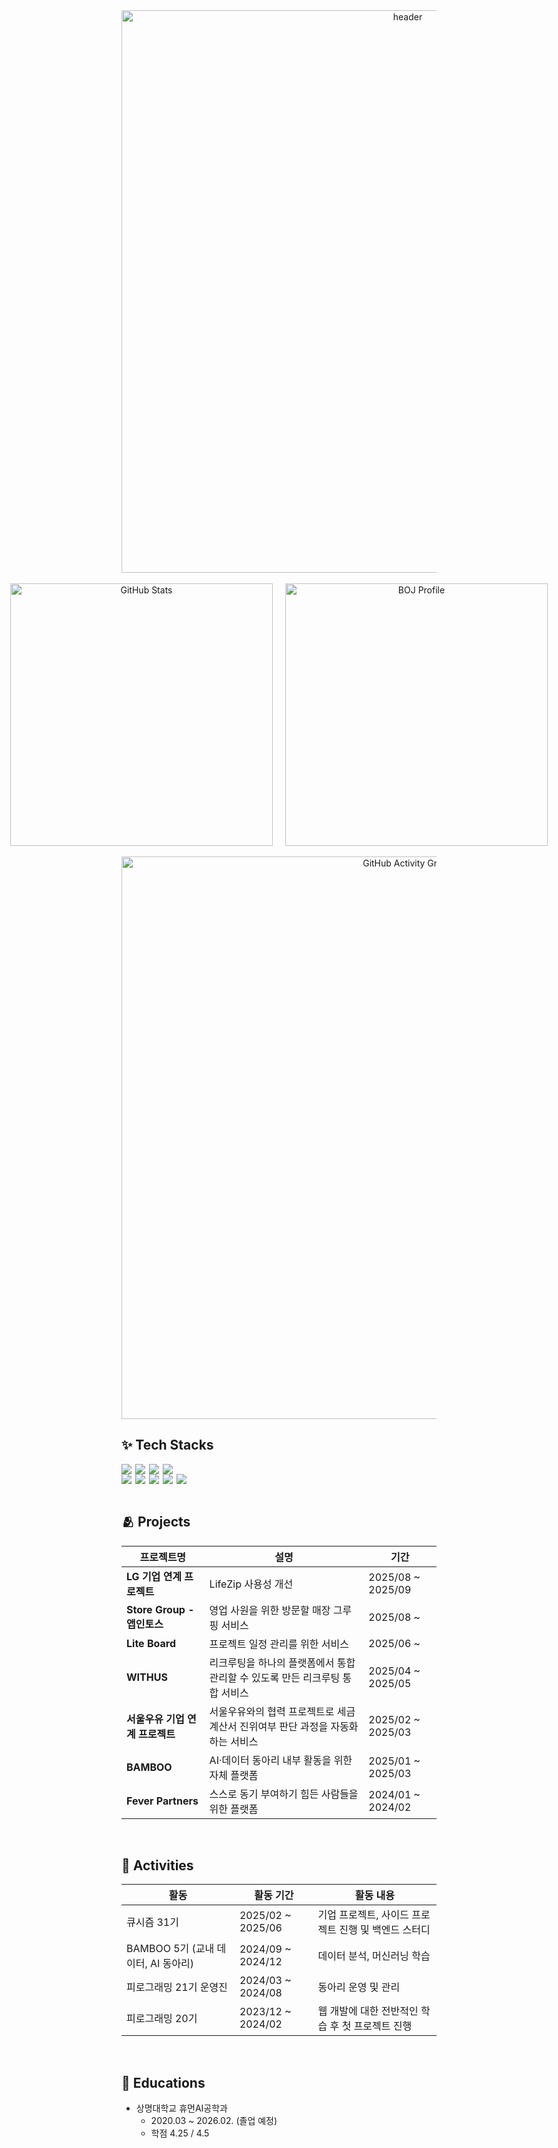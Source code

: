 <!-- 헤더 -->
<div align="center">
  <img 
    src="https://capsule-render.vercel.app/api?type=waving&color=gradient&height=230&section=header&text=KimJawKwan&fontAlign=68&fontAlignY=36&desc=BackEnd&descAlign=88.5&descAlignY=50&animation=twinkling&gradientColor=0F172A,1E293B&text_color=38BDF8" 
    alt="header"
    width="900"
  >
</div>
 
<br>

<!-- GitHub Stats + Solved.ac -->
<div align="center" style="display: flex; justify-content: center; gap: 20px; align-items: flex-start;">
  <a href="https://github.com/KJaeKwan">
    <img 
      src="https://github-readme-stats.vercel.app/api?username=KJaeKwan&show_icons=true&include_all_commits=true&hide_border=true&theme=tokyonight"
      alt="GitHub Stats"
      width="420"
    >
  </a>

  <a href="https://www.acmicpc.net/user/shash042319">
    <img 
      src="https://bojstat.vulcan.site/v2/en/shash042319?theme=dark&textColor=E2E8F0"
      alt="BOJ Profile"
      width="420"
    >
  </a>
</div>

<br>

<!-- 활동 그래프 -->
<div align="center">
  <img 
    src="https://github-readme-activity-graph.vercel.app/graph?username=KJaeKwan&theme=react-dark&bg_color=0F172A&hide_border=true&line=38BDF8&point=38BDF8&color=E2E8F0" 
    alt="GitHub Activity Graph"
    width="900"
  >
</div>


✨ Tech Stacks
---
<div style="display: flex; flex-wrap: wrap; gap: 6px;">
  <img src="https://img.shields.io/badge/Python-3776AB?style=flat&logo=python&logoColor=white" />
  <img src="https://img.shields.io/badge/Java-007396?style=flat&logo=java&logoColor=white" />
  <img src="https://img.shields.io/badge/Spring_Boot-6DB33F?style=flat&logo=springboot&logoColor=white" />
  <img src="https://img.shields.io/badge/Spring_Data_JPA-6DB33F?style=flat&logo=hibernate&logoColor=white" />
</div>
<div style="display: flex; flex-wrap: wrap; gap: 6px;">
  <img src="https://img.shields.io/badge/MySQL-4479A1?style=flat&logo=mysql&logoColor=white" />
  <img src="https://img.shields.io/badge/Redis-FF4438?style=flat&logo=redis&logoColor=white" />
  <img src="https://img.shields.io/badge/AWS-232F3E?style=flat&logo=amazonaws&logoColor=white" />
  <img src="https://img.shields.io/badge/Docker-2496ED?style=flat&logo=docker&logoColor=white" />
  <img src="https://img.shields.io/badge/JUnit5-25A162?style=flat&logo=junit5&logoColor=white" />
</div>

<br>

🫂 Projects
---
| 프로젝트명 | 설명 | 기간 |
| --- | --- | --- |
| **LG 기업 연계 프로젝트** | LifeZip 사용성 개선 | 2025/08 ~ 2025/09 |
| **Store Group - 앱인토스** | 영업 사원을 위한 방문할 매장 그루핑 서비스 | 2025/08 ~ |
| **Lite Board** | 프로젝트 일정 관리를 위한 서비스 | 2025/06 ~ |
| **WITHUS** | 리크루팅을 하나의 플랫폼에서 통합 관리할 수 있도록 만든 리크루팅 통합 서비스 | 2025/04 ~ 2025/05 |
| **서울우유 기업 연계 프로젝트** | 서울우유와의 협력 프로젝트로 세금계산서 진위여부 판단 과정을 자동화하는 서비스 | 2025/02 ~ 2025/03 |
| **BAMBOO** | AI·데이터 동아리 내부 활동을 위한 자체 플랫폼 | 2025/01 ~ 2025/03 |
| **Fever Partners** | 스스로 동기 부여하기 힘든 사람들을 위한 플랫폼 | 2024/01 ~ 2024/02 |


<br>

🚆 Activities
---
| 활동 | 활동 기간 | 활동 내용 |
| --- | --- | --- |
| 큐시즘 31기 | 2025/02 ~ 2025/06 | 기업 프로젝트, 사이드 프로젝트 진행 및 백엔드 스터디 |
| BAMBOO 5기 (교내 데이터, AI 동아리) | 2024/09 ~ 2024/12 | 데이터 분석, 머신러닝 학습  |
| 피로그래밍 21기 운영진 | 2024/03 ~ 2024/08 | 동아리 운영 및 관리 |
| 피로그래밍 20기 | 2023/12 ~ 2024/02 | 웹 개발에 대한 전반적인 학습 후 첫 프로젝트 진행 |

<br>


📖 Educations
---
- 상명대학교 휴먼AI공학과
    - 2020.03 ~ 2026.02. (졸업 예정)
    - 학점 4.25 / 4.5


